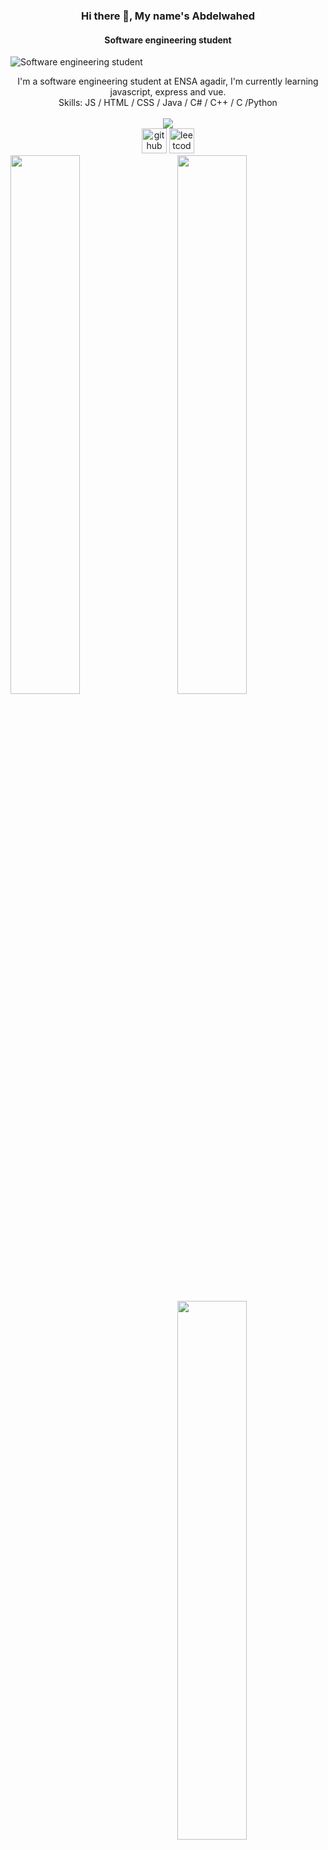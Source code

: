 ### <div align="center">Hi there 👋, My name's Abdelwahed<div align="center">
#### <div align="center">Software engineering student<div align="center">
![Software engineering student](https://pbs.twimg.com/media/D-jnXCiU0AASd7-.jpg)

<div align="center">I'm a software engineering student at ENSA agadir, I'm currently learning javascript, express and vue.</div>
<div align="center">Skills: JS / HTML / CSS / Java / C# / C++ / C /Python </div>
<br/>

<div align="center"><img src="https://capsule-render.vercel.app/api?type=transparent&fontColor=703ee5&text=My%20GitHub%20Stats&height=150&fontSize=60" /></div>
  
<div align="center">
<a href="https://github.com/Abdelwahed-AB"><img src='https://cdn.jsdelivr.net/npm/simple-icons@3.0.1/icons/github.svg' alt='github' height='40'></a>
<a href="https://leetcode.com/abdab/"> <img src='https://cdn.jsdelivr.net/npm/simple-icons@3.0.1/icons/leetcode.svg' alt='leetcode' height='40'></a>  
</div>
<img align="left" width="47%" src="https://github-readme-stats-cozneuv18-abdelwahed-ab.vercel.app/api/top-langs/?username=Abdelwahed-AB&theme=transparent&langs_count=4" />
<img align="right" width="47%" src="https://github-readme-stats-cozneuv18-abdelwahed-ab.vercel.app/api?username=Abdelwahed-AB&show_icons=true&theme=transparent" />

<img align="right" width="47%" src="https://github-readme-streak-stats.herokuapp.com/?user=Abdelwahed-AB" />
